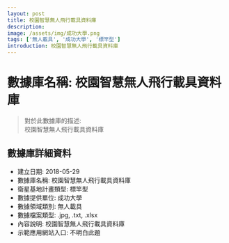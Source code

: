 ```yaml
---
layout: post
title: 校園智慧無人飛行載具資料庫
description: 
image: /assets/img/成功大學.png
tags: ['無人載具', '成功大學', '標竿型']
introduction: 校園智慧無人飛行載具資料庫
---
```


# 數據庫名稱: 校園智慧無人飛行載具資料庫

> 對於此數據庫的描述: <br>
> 校園智慧無人飛行載具資料庫

## 數據庫詳細資料

+ 建立日期: 2018-05-29
+ 數據庫名稱: 校園智慧無人飛行載具資料庫
+ 衛星基地計畫類型: 標竿型
+ 數據提供單位: 成功大學
+ 數據領域類別: 無人載具
+ 數據檔案類型: .jpg, .txt, .xlsx
+ 內容說明: 校園智慧無人飛行載具資料庫
+ 示範應用網站入口: 不明白此題